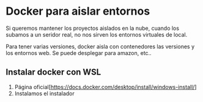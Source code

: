 # Docker para aislar entornos

Si queremos mantener los proyectos aislados en la nube, cuando los subamos
a un seridor real, no nos sirven los entornos virtuales de local.

Para tener varias versiones, docker aisla con contenedores las versiones y los entornos web.
Se puede desplegar para amazon, etc..

## Instalar docker con WSL

1. Página oficial[https://docs.docker.com/desktop/install/windows-install/]
2. Instalamos el instalador
